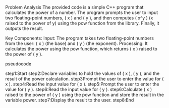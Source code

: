 Problem Analysis
The provided code is a simple C++ program that calculates the power of a number. The program prompts the user to input two floating-point numbers, ( x ) and ( y ), and then computes ( x^y ) 
(x raised to the power of y) using the pow function from the <cmath> library. Finally, it outputs the result.

Key Components:
Input: The program takes two floating-point numbers from the user: ( x ) (the base) and ( y ) (the exponent).
Processing: It calculates the power using the pow function, which returns ( x ) raised to the power of ( y ).

pseudocode

step1:Start
step2:Declare variables to hold the values of ( x ), ( y ), and the result of the power calculation.
step3Prompt the user to enter the value for ( x ).
step4:Read the input value for ( x ).
step5:Prompt the user to enter the value for ( y ).
step6:Read the input value for ( y ).
step6:Calculate ( x ) raised to the power of ( y ) using the pow function and store the result in the variable power.
step7:Display the result to the user.
step8:End
